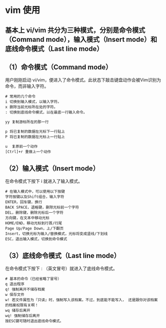 # vim 使用 

## 基本上 vi/vim 共分为三种模式，分别是命令模式（Command mode），输入模式（Insert mode）和底线命令模式（Last line mode）

## （1）命令模式（Command mode）

用户刚刚启动 vi/vim，便进入了命令模式。此状态下敲击键盘动作会被Vim识别为命令，而非输入字符。

    # 常用的几个命令
    i 切换到输入模式，以输入字符。  
    x 删除当前光标所在处的字符。  
    : 切换到底线命令模式，以在最底一行输入命令。

    yy 复制游标所在的那一行  

    p 将已复制的数据在光标下一行贴上  
    P 将已复制的数据在光标上一行贴上  

    u  复原前一个动作  
    [Ctrl]+r 重做上一个动作

## （2）输入模式（Insert mode）

在命令模式下按下 i 就进入了输入模式。

    # 在输入模式中，可以使用以下按键
    字符按键以及Shift组合，输入字符  
    ENTER，回车键，换行  
    BACK SPACE，退格键，删除光标前一个字符  
    DEL，删除键，删除光标后一个字符  
    方向键，在文本中移动光标  
    HOME/END，移动光标到行首/行尾  
    Page Up/Page Down，上/下翻页  
    Insert，切换光标为输入/替换模式，光标将变成竖线/下划线  
    ESC，退出输入模式，切换到命令模式

## （3）底线命令模式（Last line mode）

在命令模式下按下 : （英文冒号）就进入了底线命令模式。

    # 基本的命令（已经省略了冒号）
    q 退出程序  
    q! 强制离开不储存档案  
    w 保存文件  
    w! 若文件属性为『只读』时，强制写入该档案。不过，到底能不能写入， 还是跟你对该档案的档案权限有关啊！  
    wq 储存后离开  
    wq! 强制储存后离开  
    按ESC键可随时退出底线命令模式。  
